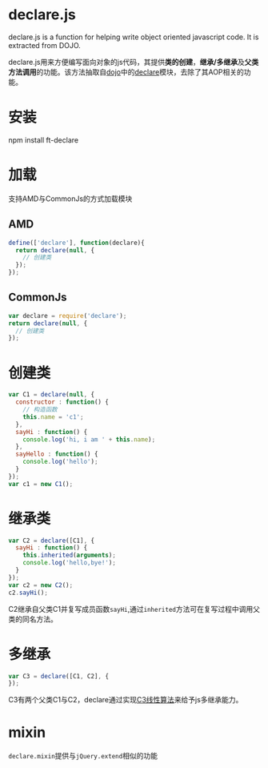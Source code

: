 # declare.js
declare.js is a function for helping write object oriented javascript code. It is extracted from DOJO.

declare.js用来方便编写面向对象的js代码，其提供**类的创建**，**继承/多继承**及**父类方法调用**的功能。该方法抽取自[dojo](https://github.com/dojo/dojo)中的[declare](https://github.com/dojo/dojo/blob/master/_base/declare.js)模块，去除了其AOP相关的功能。

# 安装
npm install ft-declare

# 加载
支持AMD与CommonJs的方式加载模块
## AMD
```javascript
define(['declare'], function(declare){
  return declare(null, {
    // 创建类
  });
});
```
## CommonJs
```javascript
var declare = require('declare');
return declare(null, {
  // 创建类
});
```

# 创建类
```javascript
var C1 = declare(null, {
  constructor : function() {
    // 构造函数
    this.name = 'c1';
  },
  sayHi : function() {
    console.log('hi, i am ' + this.name);
  },
  sayHello : function() {
    console.log('hello');
  }
});
var c1 = new C1();
```

# 继承类
```javascript
var C2 = declare([C1], {
  sayHi : function() {
    this.inherited(arguments);
    console.log('hello,bye!');
  }
});
var c2 = new C2();
c2.sayHi();
```
C2继承自父类C1并复写成员函数`sayHi`,通过`inherited`方法可在复写过程中调用父类的同名方法。

# 多继承
```javascript
var C3 = declare([C1, C2], {
});
```
C3有两个父类C1与C2，declare通过实现[C3线性算法](https://en.wikipedia.org/wiki/C3_linearization)来给予js多继承能力。

# mixin
`declare.mixin`提供与`jQuery.extend`相似的功能
